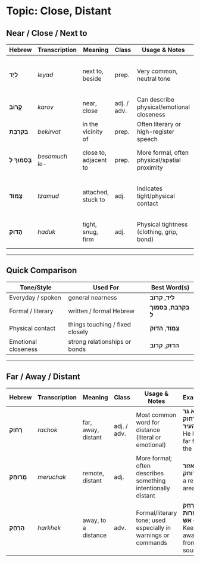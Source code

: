 # Topic: Close, Distant

## Near / Close / Next to

| **Hebrew**       | **Transcription** | **Meaning**                | **Class**     | **Usage & Notes**                                 | **Example** |
|------------------|-------------------|----------------------------|---------------|---------------------------------------------------|-------------|
| **לְיַד**         | *leyad*            | next to, beside            | prep.   | Very common, neutral tone                         | **הבית ליד התחנה** – The house is next to the station |
| **קָרוֹב**        | *karov*            | near, close                | adj. / adv. | Can describe physical/emotional closeness     | **הוא גר קרוב** – He lives nearby |
| **בְּקִרְבַת**     | *bekirvat*         | in the vicinity of         | prep. | Often literary or high-register speech         | **בקִרבת הים** – Near the sea |
| **בְּסָמוּךְ לְ**   | *besamuch le-*      | close to, adjacent to      | prep.   | More formal, often physical/spatial proximity     | **בסמוך לבית הספר** – Close to the school |
| **צָמוּד**        | *tzamud*           | attached, stuck to         | adj.     | Indicates tight/physical contact             | **הכיסא צמוד לקיר** – The chair is flush with the wall |
| **הָדוּק**        | *haduk*            | tight, snug, firm          | adj.     | Physical tightness (clothing, grip, bond)         | **קשר הדוק** – a strong/tight bond |

---

## Quick Comparison

| **Tone/Style**   | **Used For**                         | **Best Word(s)**                    |
|------------------|--------------------------------------|-------------------------------------|
| Everyday / spoken | general nearness                    | **ליד**, **קרוב**                  |
| Formal / literary | written / formal Hebrew               | **בקִרבת**, **בסמוך ל**           |
| Physical contact  | things touching / fixed closely     | **צמוד**, **הדוק**                |
| Emotional closeness | strong relationships or bonds     | **הדוק**, **קרוב**     |


---

## Far / Away / Distant

| **Hebrew**     | **Transcription** | **Meaning**         | **Class**     | **Usage & Notes**                                               | **Example** |
|----------------|-------------------|----------------------|----------------|------------------------------------------------------------------|-------------|
| **רָחוֹק**      | *rachok*           | far, away, distant   | adj. / adv. | Most common word for distance (literal or emotional)         | **הוא גר רחוק מהעיר** – He lives far from the city |
| **מְרוּחָק**     | *meruchak*         | remote, distant      | adj.       | More formal; often describes something intentionally distant    | **אזור מרוחק** – a remote area |
| **הַרְחֵק**      | *harkhek*          | away, to a distance  | adv.       | Formal/literary tone; used especially in warnings or commands   | **הַרְחֵק ממקורות אש** – Keep away from fire sources |
